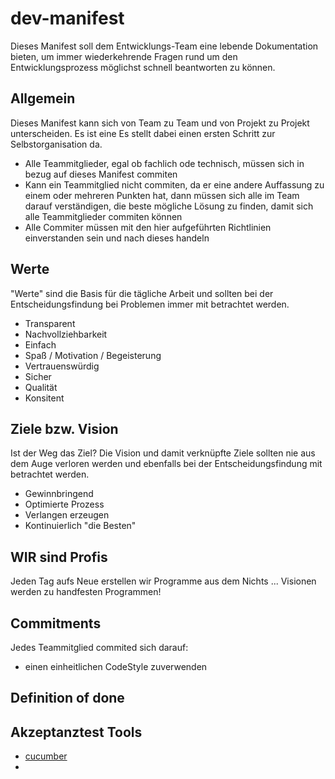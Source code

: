 # dev-manifest
Dieses Manifest soll dem Entwicklungs-Team eine lebende Dokumentation bieten, um immer wiederkehrende Fragen rund um den Entwicklungsprozess möglichst schnell beantworten zu können.

## Allgemein
Dieses Manifest kann sich von Team zu Team und von Projekt zu Projekt unterscheiden. Es ist eine Es stellt dabei einen ersten Schritt zur Selbstorganisation da.

* Alle Teammitglieder, egal ob fachlich ode technisch, müssen sich in bezug auf dieses Manifest commiten
* Kann ein Teammitglied nicht commiten, da er eine andere Auffassung zu einem oder mehreren Punkten hat, dann müssen sich alle im Team darauf verständigen, die beste mögliche Lösung zu finden, damit sich alle Teammitglieder commiten können
* Alle Commiter müssen mit den hier aufgeführten Richtlinien einverstanden sein und nach dieses handeln

## Werte
"Werte" sind die Basis für die tägliche Arbeit und sollten bei der Entscheidungsfindung bei Problemen immer mit betrachtet werden.

* Transparent
* Nachvollziehbarkeit
* Einfach
* Spaß / Motivation / Begeisterung
* Vertrauenswürdig
* Sicher
* Qualität
* Konsitent

## Ziele bzw. Vision
Ist der Weg das Ziel? Die Vision und damit verknüpfte Ziele sollten nie aus dem Auge verloren werden und ebenfalls bei der Entscheidungsfindung mit betrachtet werden.

* Gewinnbringend
* Optimierte Prozess
* Verlangen erzeugen
* Kontinuierlich "die Besten" 

## WIR sind Profis
Jeden Tag aufs Neue erstellen wir Programme aus dem Nichts ... Visionen werden zu handfesten Programmen!

## Commitments
Jedes Teammitglied commited sich darauf:
* einen einheitlichen CodeStyle zuverwenden

## Definition of done

## Akzeptanztest Tools
* [cucumber](https://cucumber.io/)
* 
